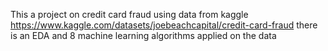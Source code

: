 This a project on credit card fraud 
using data from kaggle https://www.kaggle.com/datasets/joebeachcapital/credit-card-fraud
there is an EDA and 8 machine learning algorithms applied on the data
